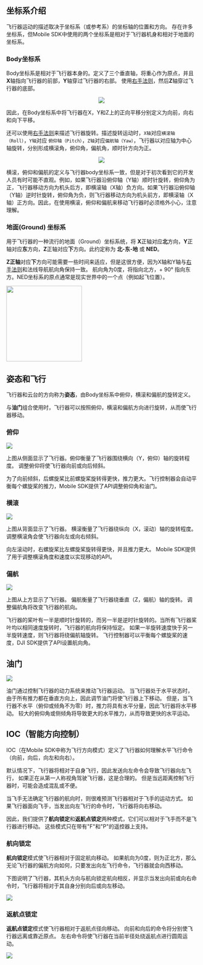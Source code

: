 ## 坐标系介绍

飞行器运动的描述取决于坐标系（或参考系）的坐标轴的位置和方向。 存在许多坐标系，但Mobile SDK中使用的两个坐标系是相对于飞行器机身和相对于地面的坐标系。

### Body坐标系

Body坐标系是相对于飞行器本身的。定义了三个垂直轴，将重心作为原点，并且**X**轴指向飞行器的前部，**Y**轴穿过飞行器的右部。 使用[右手法则](https://en.wikipedia.org/wiki/Right-hand_rule)，然后**Z**轴穿过飞行器的底部。

<div align=center><img src="https://terra-1-g.djicdn.com/84f990b0bbd145e6a3930de0c55d3b2b/admin/doc/6474314c-1a8f-4fb6-97eb-c5fc95adc9d1.png" width="" ></div>

因此，在Body坐标系中将飞行器在X，Y和Z上的正向平移分别定义为向前，向右和向下平移。

还可以使用[右手法则](https://en.wikipedia.org/wiki/Right-hand_rule)来描述飞行器旋转。描述旋转运动时，`X轴`对应`横滚轴（Roll）`，`Y轴`对应 `俯仰轴（Pitch）`，`Z轴`对应`偏航轴（Yaw）`，飞行器以对应轴为中心轴旋转，分别形成横滚角，俯仰角，偏航角，顺时针方向为正。

<div align=center><img src="https://terra-1-g.djicdn.com/84f990b0bbd145e6a3930de0c55d3b2b/admin/doc/d1e6606e-4933-4d52-8338-d2772c51f70b.png" width="" ></div>

横滚，俯仰和偏航的定义与飞行器body坐标系一致，但是对于初次看到它的开发人员有时可能不直观。例如，如果飞行器沿俯仰轴（Y轴）顺时针旋转，俯仰角为正，飞行器移动方向为机头后方，即横滚轴（X轴）负方向。如果飞行器沿俯仰轴（Y轴）逆时针旋转，俯仰角为负，则飞行器移动方向为机头前方，即横滚轴（X轴）正方向。因此，在使用横滚，俯仰和偏航来移动飞行器时必须格外小心，注意理解。

### 地面(Ground) 坐标系

用于飞行器的一种流行的地面（Ground）坐标系统，将 **X**正轴对应**北**方向，**Y**正轴对应**东**方向，**Z**正轴对应**下**方向。此约定称为 **北-东-地** 或 **NED**。

**Z正轴**对应**下**方向可能需要一些时间来适应，但是这很方便，因为X轴和Y轴与[右手法则](https://en.wikipedia.org/wiki/Right-hand_rule)和法线导航航向角保持一致。 航向角为0度，将指向北方，+ 90° 指向东方。NED坐标系的原点通常是现实世界中的一个点（例如起飞位置）。

<html><img src="https://terra-1-g.djicdn.com/84f990b0bbd145e6a3930de0c55d3b2b/admin/doc/219199f2-a94d-4f6c-8d48-e3782cdd4a33.png" width=200></html>

## 姿态和飞行

飞行器和云台的方向称为**姿态**，由Body坐标系中俯仰，横滚和偏航的旋转定义。

与**油门**组合使用时，飞行器可以按照俯仰，横滚和偏航方向进行旋转，从而使飞行器移动。

### 俯仰

![](https://terra-1-g.djicdn.com/84f990b0bbd145e6a3930de0c55d3b2b/admin/doc/878947e0-d804-48c8-a490-a4b5c8dec58f.gif)

上图从侧面显示了飞行器。俯仰衡量了飞行器围绕横向（Y，俯仰）轴的旋转程度。 调整俯仰将使飞行器向前或向后倾斜。

为了向前倾斜，后螺旋桨比前螺旋桨旋转得更快，推力更大。飞行控制器会自动平衡每个螺旋桨的推力，Mobile SDK提供了API调整俯仰角和油门。

### 横滚

![](https://terra-1-g.djicdn.com/84f990b0bbd145e6a3930de0c55d3b2b/admin/doc/d948ebac-aee3-491b-a269-acf666df59ae.gif)

上图从背面显示了飞行器。 横滚衡量了飞行器绕纵向（X，滚动）轴的旋转程度。 调整横滚角会使飞行器向左或向右倾斜。

向左滚动时，右螺旋桨比左螺旋桨旋转得更快，并且推力更大。 Mobile SDK提供了用于调整横滚角度和速度以实现移动的API。

### 偏航

![](https://terra-1-g.djicdn.com/84f990b0bbd145e6a3930de0c55d3b2b/admin/doc/9ede03b8-faf2-49e8-ac1e-8ef3abcabd6c.gif)

上图从上方显示了飞行器。 偏航衡量了飞行器绕垂直（Z，偏航）轴的旋转。 调整偏航角将改变飞行器的航向。

飞行器的桨叶有一半是顺时针旋转的，而另一半是逆时针旋转的。当所有飞行器桨叶均以相同速度旋转时，飞行器的航向将保持恒定。 如果一半旋转速度快于另一半旋转速度，则飞行器将绕偏航轴旋转。 飞行控制器可以平衡每个螺旋桨的速度，DJI SDK提供了API设置航向角。

## 油门

![](https://terra-1-g.djicdn.com/84f990b0bbd145e6a3930de0c55d3b2b/admin/doc/2ab950b5-c039-4617-9ba3-b5fc1f412bc9.gif)

油门通过控制飞行器的动力系统来推动飞行器运动。 当飞行器处于水平状态时，由于所有推力都在垂直方向上，因此调节油门将使飞行器上下移动。 但是，当飞行器不水平（俯仰或倾角不为零）时，推力将具有水平分量，因此飞行器将水平移动。 较大的俯仰角或侧倾角将导致更大的水平推力，从而导致更快的水平运动。

## IOC（智能方向控制）

IOC（在Mobile SDK中称为飞行方向模式）定义了飞行器如何理解水平飞行命令（向前，向后，向左和向右）。

默认情况下，飞行器将相对于自身飞行，因此发送向左命令会导致飞行器向左飞行， 如果正在从第一人称视角驾驶飞行器，这是合理的。 但是当远距离控制飞行器时，可能会造成混乱或不便。

当飞手无法确定飞行器的航向时，则很难预测飞行器相对于飞手的运动方式。 如果飞行器面向飞手，当发出向左飞行的命令时，飞行器将向右移动。

因此，我们提供了**航向锁定**和**返航点锁定**两种模式，它们可以相对于飞手而不是飞行器进行移动。 这些模式只在带有"F"和"P"的遥控器上支持。


### 航向锁定

**航向锁定**模式使飞行器相对于固定航向移动。 如果航向为0度，则为正北方，那么无论飞行器的偏航方向如何，只要发出向左飞行命令，飞行器就会向西移动。

下图说明了飞行器，其机头方向与航向锁定航向相反，并显示当发出向前或向右命令时，飞行器将相对于其自身分别向后或向左移动。

![](https://terra-1-g.djicdn.com/84f990b0bbd145e6a3930de0c55d3b2b/admin/doc/25e8a5a4-62d5-4f15-96cc-9e75a20ac0e8.png)

### 返航点锁定
**返航点锁定**模式使飞行器相对于返航点径向移动。 向前和向后的命令将分别使飞行器远离或靠近原点。 左右命令将使飞行器在当前半径处绕返航点进行圆周运动。

![](https://terra-1-g.djicdn.com/84f990b0bbd145e6a3930de0c55d3b2b/admin/doc/db1726b8-d47b-41ee-93ab-96fd4d1a2617.png)
